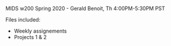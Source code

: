 MIDS w200 Spring 2020 - Gerald Benoit, Th 4:00PM-5:30PM PST

Files included:
- Weekly assignements
- Projects 1 & 2
